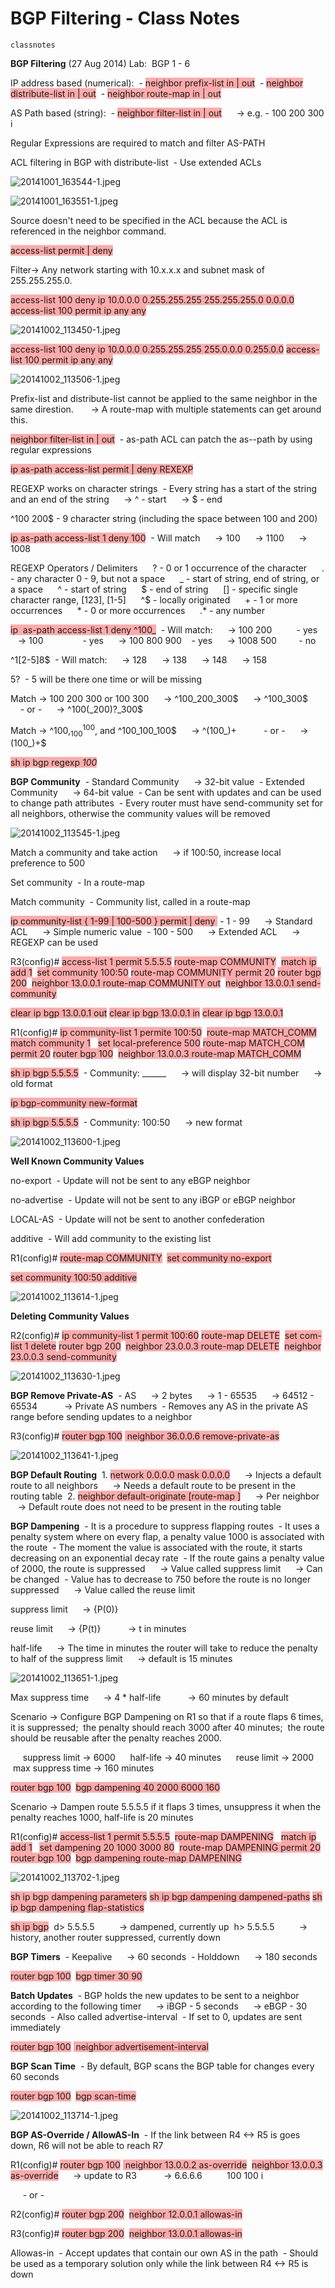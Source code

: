 # BGP Filtering - Class Notes

`classnotes`

**BGP Filtering** (27 Aug 2014)
Lab:  BGP 1 - 6

IP address based (numerical):
 - <span style="background-color: #ffaaaa">neighbor <ip add> prefix-list <name> in | out</span>
 - <span style="background-color: #ffaaaa">neighbor <ip add> distribute-list <acl> in | out</span>
 - <span style="background-color: #ffaaaa">neighbor <ip add> route-map <name> in | out</span>

AS Path based (string):
 - <span style="background-color: #ffaaaa">neighbor <ip add> filter-list <as-path acl number> in | out</span>
     -> e.g. - 100 200 300 i

Regular Expressions are required to match and filter AS-PATH

ACL filtering in BGP with distribute-list
 - Use extended ACLs

![20141001_163544-1.jpeg](image/20141001_163544-1.jpeg)

![20141001_163551-1.jpeg](image/20141001_163551-1.jpeg)

Source doesn't need to be specified in the ACL because the ACL is referenced in the neighbor command.

<span style="background-color: #ffaaaa">access-list <number> permit | deny <protocol> <network> <wildcard> <subnet> <wildcard></span>

Filter-> Any network starting with 10.x.x.x and subnet mask of 255.255.255.0.

<span style="background-color: #ffaaaa">access-list 100 deny ip 10.0.0.0 0.255.255.255 255.255.255.0 0.0.0.0</span>
<span style="background-color: #ffaaaa">access-list 100 permit ip any any</span>

![20141002_113450-1.jpeg](image/20141002_113450-1.jpeg)

<span style="background-color: #ffaaaa">access-list 100 deny ip 10.0.0.0 0.255.255.255 255.0.0.0 0.255.0.0</span>
<span style="background-color: #ffaaaa">access-list 100 permit ip any any</span>

![20141002_113506-1.jpeg](image/20141002_113506-1.jpeg)

Prefix-list and distribute-list cannot be applied to the same neighbor in the same direstion.
      -> A route-map with multiple statements can get around this.

<span style="background-color: #ffaaaa">neighbor <ip add> filter-list <as-path acl> in | out</span>
 - as-path ACL can patch the as--path by using regular expressions

<span style="background-color: #ffaaaa">ip as-path access-list <number> permit | deny REXEXP</span>

REGEXP works on character strings
 - Every string has a start of the string and an end of the string
     -> ^ - start
     -> $ - end

^100 200$ - 9 character string (including the space between 100 and 200)

<span style="background-color: #ffaaaa">ip as-path access-list 1 deny 100</span>
 - Will match
     -> 100
     -> 1100
     -> 1008

REGEXP Operators / Delimiters
     ? - 0 or 1 occurrence of the character
     . - any character 0 - 9, but not a space
     _ - start of string, end of string, or a space
     ^ - start of string
     $ - end of string
     [] - specific single character range, [123], [1-5]
     ^$ - locally originated
     + - 1 or more occurrences
     * - 0 or more occurrences
     .* - any number

<span style="background-color: #ffaaaa">ip  as-path access-list 1 deny ^100_</span>
 - Will match:
     -> 100 200          - yes
     -> 100                - yes
     -> 100 800 900    - yes
     -> 1008 500         - no

^1[2-5]8$
 - Will match:
     -> 128
     -> 138
     -> 148
     -> 158

5?
 - 5 will be there one time or will be missing

Match -> 100 200 300 or 100 300
     -> ^100_200_300$
     -> ^100_300$
          - or -
     -> ^100(_200)?_300$

Match -> ^100$, ^100_100$, and ^100_100_100$
     -> ^(100_)+
          - or -
     -> (100_)+$

<span style="background-color: #ffaaaa">sh ip bgp regexp _100_</span>

**BGP Community**
 - Standard Community
     -> 32-bit value
 - Extended Community
     -> 64-bit value
 - Can be sent with updates and can be used to change path attributes
 - Every router must have send-community set for all neighbors, otherwise the community values will be removed

![20141002_113545-1.jpeg](image/20141002_113545-1.jpeg)

Match a community and take action
     -> if 100:50, increase local preference to 500

Set community
 - In a route-map

Match community
 - Community list, called in a route-map

<span style="background-color: #ffaaaa">ip community-list { 1-99 | 100-500 } permit | deny <community value></span>
 - 1 - 99
     -> Standard ACL
     -> Simple numeric value
 - 100 - 500
     -> Extended ACL
     -> REGEXP can be used

R3(config)# <span style="background-color: #ffaaaa">access-list 1 permit 5.5.5.5</span>
<span style="background-color: #ffaaaa">route-map COMMUNITY</span>
 <span style="background-color: #ffaaaa">match ip add 1</span>
 <span style="background-color: #ffaaaa">set community 100:50</span>
<span style="background-color: #ffaaaa">route-map COMMUNITY permit 20</span>
<span style="background-color: #ffaaaa">router bgp 200</span>
 <span style="background-color: #ffaaaa">neighbor 13.0.0.1 route-map COMMUNITY out</span>
 <span style="background-color: #ffaaaa">neighbor 13.0.0.1 send-community</span>

<span style="background-color: #ffaaaa">clear ip bgp 13.0.0.1 out</span>
<span style="background-color: #ffaaaa">clear ip bgp 13.0.0.1 in</span>
<span style="background-color: #ffaaaa">clear ip bgp 13.0.0.1</span>

R1(config)# <span style="background-color: #ffaaaa">ip community-list 1 permite 100:50</span>
 <span style="background-color: #ffaaaa">route-map MATCH_COMM</span>
  <span style="background-color: #ffaaaa">match community 1</span>
  <span style="background-color: #ffaaaa">set local-preference 500</span>
<span style="background-color: #ffaaaa">route-map MATCH_COM permit 20</span>
<span style="background-color: #ffaaaa">router bgp 100</span>
 <span style="background-color: #ffaaaa">neighbor 13.0.0.3 route-map MATCH_COMM</span>

<span style="background-color: #ffaaaa">sh ip bgp 5.5.5.5</span>
 - Community: ______
     -> will display 32-bit number
     -> old format

<span style="background-color: #ffaaaa">ip bgp-community new-format</span>

<span style="background-color: #ffaaaa">sh ip bgp 5.5.5.5</span>
 - Community: 100:50
     -> new format

![20141002_113600-1.jpeg](image/20141002_113600-1.jpeg)

**Well Known Community Values**

no-export
 - Update will not be sent to any eBGP neighbor

no-advertise
 - Update will not be sent to any iBGP or eBGP neighbor

LOCAL-AS
 - Update will not be sent to another confederation

additive
 - Will add community to the existing list

R1(config)# <span style="background-color: #ffaaaa">route-map COMMUNITY</span>
 <span style="background-color: #ffaaaa">set community no-export</span>

<span style="background-color: #ffaaaa">set community 100:50 additive</span>

![20141002_113614-1.jpeg](image/20141002_113614-1.jpeg)

**Deleting Community Values**

R2(config)# <span style="background-color: #ffaaaa">ip community-list 1 permit 100:60</span>
<span style="background-color: #ffaaaa">route-map DELETE</span>
 <span style="background-color: #ffaaaa">set com-list 1 delete</span>
<span style="background-color: #ffaaaa">router bgp 200</span>
 <span style="background-color: #ffaaaa">neighbor 23.0.0.3 route-map DELETE</span>
 <span style="background-color: #ffaaaa">neighbor 23.0.0.3 send-community</span>

![20141002_113630-1.jpeg](image/20141002_113630-1.jpeg)

**BGP Remove Private-AS**
 - AS
     -> 2 bytes
     -> 1 - 65535
     -> 64512 - 65534
          -> Private AS numbers
 - Removes any AS in the private AS range before sending updates to a neighbor

R3(config)# <span style="background-color: #ffaaaa">router bgp 100</span>
<span style="background-color: #ffaaaa"> neighbor 36.0.0.6 remove-private-as</span>

![20141002_113641-1.jpeg](image/20141002_113641-1.jpeg)

**BGP Default Routing**
 1. <span style="background-color: #ffaaaa">network 0.0.0.0 mask 0.0.0.0</span>
     -> Injects a default route to all neighbors
     -> Needs a default route to be present in the routing table
 2. <span style="background-color: #ffaaaa">neighbor <ip add> default-originate [route-map <name>]</span>
     -> Per neighbor
     -> Default route does not need to be present in the routing table

**BGP Dampening**
 - It is a procedure to suppress flapping routes
 - It uses a penalty system where on every flap, a penalty value 1000 is associated with the route
 - The moment the value is associated with the route, it starts decreasing on an exponential decay rate
 - If the route gains a penalty value of 2000, the route is suppressed
     -> Value called suppress limit
     -> Can be changed
 - Value has to decrease to 750 before the route is no longer suppressed
     -> Value called the reuse limit

suppress limit
     -> {P(0)}

reuse limit
     -> {P(t)}
          -> t in minutes

half-life
     -> The time in minutes the router will take to reduce the penalty to half of the suppress limit
     -> default is 15 minutes

![20141002_113651-1.jpeg](image/20141002_113651-1.jpeg)

Max suppress time
     -> 4 * half-life
          -> 60 minutes by default

Scenario -> Configure BGP Dampening on R1 so that if a route flaps 6 times, it is suppressed;  the penalty should reach 3000 after 40 minutes;  the route should be reusable after the penalty reaches 2000.   

     suppress limit -> 6000
     half-life -> 40 minutes
     reuse limit -> 2000
     max suppress time -> 160 minutes

<span style="background-color: #ffaaaa">router bgp 100</span>
 <span style="background-color: #ffaaaa">bgp dampening 40 2000 6000 160</span>

Scenario -> Dampen route 5.5.5.5 if it flaps 3 times, unsuppress it when the penalty reaches 1000, half-life is 20 minutes

R1(config)# <span style="background-color: #ffaaaa">access-list 1 permit 5.5.5.5</span>
 <span style="background-color: #ffaaaa">route-map DAMPENING</span>
  <span style="background-color: #ffaaaa">match ip add 1</span>
  <span style="background-color: #ffaaaa">set dampening 20 1000 3000 80</span>
 <span style="background-color: #ffaaaa">route-map DAMPENING permit 20</span>
<span style="background-color: #ffaaaa">router bgp 100</span>
 <span style="background-color: #ffaaaa">bgp dampening route-map DAMPENING</span>

![20141002_113702-1.jpeg](image/20141002_113702-1.jpeg)

<span style="background-color: #ffaaaa">sh ip bgp dampening parameters</span>
<span style="background-color: #ffaaaa">sh ip bgp dampening dampened-paths</span>
<span style="background-color: #ffaaaa">sh ip bgp dampening flap-statistics</span>

<span style="background-color: #ffaaaa">sh ip bgp</span>
 d> 5.5.5.5          -> dampened, currently up
 h> 5.5.5.5          -> history, another router suppressed, currently down

**BGP Timers**
 - Keepalive
     -> 60 seconds
 - Holddown
     -> 180 seconds

<span style="background-color: #ffaaaa">router bgp 100</span>
 <span style="background-color: #ffaaaa">bgp timer 30 90</span>

**Batch Updates**
 - BGP holds the new updates to be sent to a neighbor according to the following timer
     -> iBGP - 5 seconds
     -> eBGP - 30 seconds
 - Also called advertise-interval
 - If set to 0, updates are sent immediately

<span style="background-color: #ffaaaa">router bgp 100</span>
<span style="background-color: #ffaaaa"> neighbor <ip add> advertisement-interval <seconds></span>

**BGP Scan Time**
 - By default, BGP scans the BGP table for changes every 60 seconds

<span style="background-color: #ffaaaa">router bgp 100</span>
 <span style="background-color: #ffaaaa">bgp scan-time <seconds></span>

![20141002_113714-1.jpeg](image/20141002_113714-1.jpeg)

**BGP AS-Override / AllowAS-In**
 - If the link between R4 <-> R5 is goes down, R6 will not be able to reach R7

R1(config)# <span style="background-color: #ffaaaa">router bgp 100</span>
<span style="background-color: #ffaaaa"> neighbor 13.0.0.2 as-override</span>
 <span style="background-color: #ffaaaa">neighbor 13.0.0.3 as-override</span>
     -> update to R3
          -> 6.6.6.6          100 100 i

     - or -

R2(config)# <span style="background-color: #ffaaaa">router bgp 200</span>
 <span style="background-color: #ffaaaa">neighbor 12.0.0.1 allowas-in</span>

R3(config)# <span style="background-color: #ffaaaa">router bgp 200</span>
 <span style="background-color: #ffaaaa">neighbor 13.0.0.1 allowas-in</span>

Allowas-in
 - Accept updates that contain our own AS in the path
 - Should be used as a temporary solution only while the link between R4 <-> R5 is down
